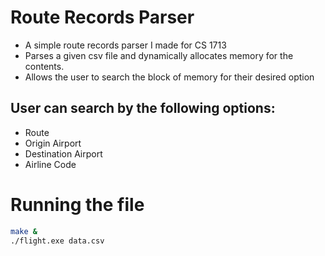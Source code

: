 # Route Records Parser
- A simple route records parser I made for CS 1713
- Parses a given csv file and dynamically allocates memory for the contents.
- Allows the user to search the block of memory for their desired option

## User can search by the following options:
- Route
- Origin Airport
- Destination Airport
- Airline Code 

# Running the file
```bash
make &
./flight.exe data.csv
```
